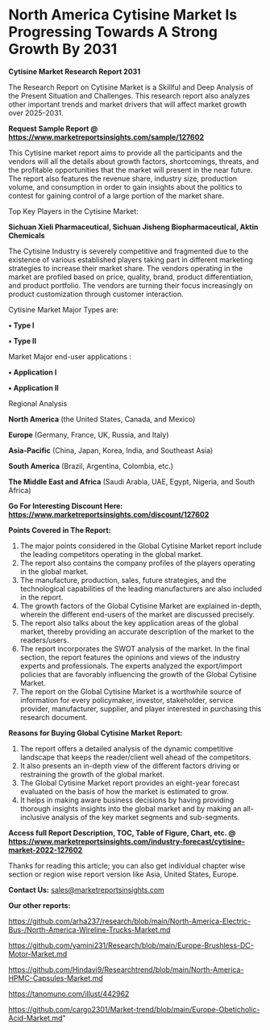 # North America Cytisine Market Is Progressing Towards A Strong Growth By 2031

<strong>Cytisine Market Research Report 2031</strong>

The Research Report on Cytisine Market is a Skillful and Deep Analysis of the Present Situation and Challenges. This research report also analyzes other important trends and market drivers that will affect market growth over 2025-2031.

<strong>Request Sample Report @ <a href=https://www.marketreportsinsights.com/sample/127602>https://www.marketreportsinsights.com/sample/127602</a></strong>

This Cytisine market report aims to provide all the participants and the vendors will all the details about growth factors, shortcomings, threats, and the profitable opportunities that the market will present in the near future. The report also features the revenue share, industry size, production volume, and consumption in order to gain insights about the politics to contest for gaining control of a large portion of the market share.

Top Key Players in the Cytisine Market:

<strong>Sichuan Xieli Pharmaceutical, Sichuan Jisheng Biopharmaceutical, Aktin Chemicals</strong>

The Cytisine Industry is severely competitive and fragmented due to the existence of various established players taking part in different marketing strategies to increase their market share. The vendors operating in the market are profiled based on price, quality, brand, product differentiation, and product portfolio. The vendors are turning their focus increasingly on product customization through customer interaction.

Cytisine Market Major Types are:

<strong>• Type I

• Type II</strong>

Market Major end-user applications :

<strong>• Application I

• Application II</strong>

Regional Analysis

</u><strong><b>North America</b></strong> (the United States, Canada, and Mexico)

<strong><b>Europe </b></strong>(Germany, France, UK, Russia, and Italy)

<strong><b>Asia-Pacific</b></strong> (China, Japan, Korea, India, and Southeast Asia)

<strong><b>South America</b></strong> (Brazil, Argentina, Colombia, etc.)

<strong><b>The Middle East and Africa</b></strong> (Saudi Arabia, UAE, Egypt, Nigeria, and South Africa)

<strong>Go For Interesting Discount Here: <a href=https://www.marketreportsinsights.com/discount/127602>https://www.marketreportsinsights.com/discount/127602</a></strong>

<strong>Points Covered in The Report:</strong>
<ol>
  <li>The major points considered in the Global Cytisine Market report include the leading competitors operating in the global market.</li>
  <li>The report also contains the company profiles of the players operating in the global market.</li>
  <li>The manufacture, production, sales, future strategies, and the technological capabilities of the leading manufacturers are also included in the report.</li>
  <li>The growth factors of the Global Cytisine Market are explained in-depth, wherein the different end-users of the market are discussed precisely.</li>
  <li>The report also talks about the key application areas of the global market, thereby providing an accurate description of the market to the readers/users.</li>
  <li>The report incorporates the SWOT analysis of the market. In the final section, the report features the opinions and views of the industry experts and professionals. The experts analyzed the export/import policies that are favorably influencing the growth of the Global Cytisine Market.</li>
  <li>The report on the Global Cytisine Market is a worthwhile source of information for every policymaker, investor, stakeholder, service provider, manufacturer, supplier, and player interested in purchasing this research document.</li>
</ol>
<strong>Reasons for Buying Global Cytisine Market Report:</strong>

<ol>
  <li>The report offers a detailed analysis of the dynamic competitive landscape that keeps the reader/client well ahead of the competitors.</li>
  <li>It also presents an in-depth view of the different factors driving or restraining the growth of the global market.</li>
  <li>The Global Cytisine Market report provides an eight-year forecast evaluated on the basis of how the market is estimated to grow.</li>
  <li>It helps in making aware business decisions by having providing thorough insights insights into the global market and by making an all-inclusive analysis of the key market segments and sub-segments.</li>
</ol>
<strong>Access full Report Description, TOC, Table of Figure, Chart, etc. @ <a href=https://www.marketreportsinsights.com/industry-forecast/cytisine-market-2022-127602>https://www.marketreportsinsights.com/industry-forecast/cytisine-market-2022-127602</a></strong>


Thanks for reading this article; you can also get individual chapter wise section or region wise report version like Asia, United States, Europe.

<strong>Contact Us:</strong>
sales@marketreportsinsights.com

<strong>Our other reports:</strong>

<a href=https://github.com/arha237/research/blob/main/North-America-Electric-Bus-/North-America-Wireline-Trucks-Market.md>https://github.com/arha237/research/blob/main/North-America-Electric-Bus-/North-America-Wireline-Trucks-Market.md</a>

<a href=https://github.com/yamini231/Research/blob/main/Europe-Brushless-DC-Motor-Market.md>https://github.com/yamini231/Research/blob/main/Europe-Brushless-DC-Motor-Market.md</a>

<a href=https://github.com/Hindavi9/Researchtrend/blob/main/North-America-HPMC-Capsules-Market.md>https://github.com/Hindavi9/Researchtrend/blob/main/North-America-HPMC-Capsules-Market.md</a>

<a href=https://tanomuno.com/illust/442962>https://tanomuno.com/illust/442962</a>

<a href=https://github.com/cargo2301/Market-trend/blob/main/Europe-Obeticholic-Acid-Market.md>https://github.com/cargo2301/Market-trend/blob/main/Europe-Obeticholic-Acid-Market.md</a>"
